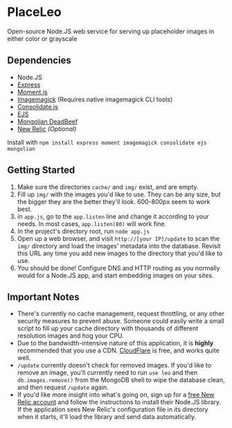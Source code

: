 PlaceLeo
========
Open-source Node.JS web service for serving up placeholder images in either color or grayscale

Dependencies
------------
- Node.JS
- [Express](http://expressjs.com/)
- [Moment.js](http://momentjs.com/)
- [Imagemagick](https://github.com/rsms/node-imagemagick) (Requires native imagemagick CLI tools)
- [Consolidate.js](https://npmjs.org/package/consolidate)
- [EJS](https://github.com/visionmedia/ejs)
- [Mongolian DeadBeef](https://github.com/marcello3d/node-mongolian)
- [New Relic](https://newrelic.com/nodejs) *(Optional)*

Install with `npm install express moment imagemagick consolidate ejs mongolian`

Getting Started
---------------
1. Make sure the directories `cache/` and `img/` exist, and are empty.
2. Fill up `img/` with the images you'd like to use. They can be any size, but the bigger they are the better they'll look. 600-800px seem to work best.
3. in `app.js`, go to the `app.listen` line and change it according to your needs. In most cases, `app.listen(80)` will work fine.
4. In the project's directory root, run `node app.js`
5. Open up a web browser, and visit `http://[your IP]/update` to scan the `img/` directory and load the images' metadata into the database. Revisit this URL any time you add new images to the directory that you'd like to use.
6. You should be done! Configure DNS and HTTP routing as you normally would for a Node.JS app, and start embedding images on your sites.

Important Notes
---------------
- There's currently no cache management, request throttling, or any other security measures to prevent abuse. Someone could easily write a small script to fill up your cache directory with thousands of different resolution images and hog your CPU.
- Due to the bandwidth-intensive nature of this application, it is **highly** recommended that you use a CDN. [CloudFlare](https://www.cloudflare.com/) is free, and works quite well.
- `/update` currently doesn't check for removed images. If you'd like to remove an image, you'll currently need to run `use leo` and then `db.images.remove()` from the MongoDB shell to wipe the database clean, and then request `/update` again.
- If you'd like more insight into what's going on, sign up for a [free New Relic account](https://newrelic.com/nodejs) and follow the instructions to install their Node.JS library. If the application sees New Relic's configuration file in its directory when it starts, it'll load the library and send data automatically.
